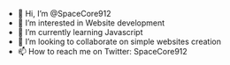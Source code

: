 - 👋 Hi, I’m @SpaceCore912
- 👀 I’m interested in Website development
- 🌱 I’m currently learning Javascript
- 💞️ I’m looking to collaborate on simple websites creation
- 📫 How to reach me on Twitter: SpaceCore912

<!---
SpaceCore912/SpaceCore912 is a ✨ special ✨ repository because its `README.md` (this file) appears on your GitHub profile.
You can click the Preview link to take a look at your changes.
--->
